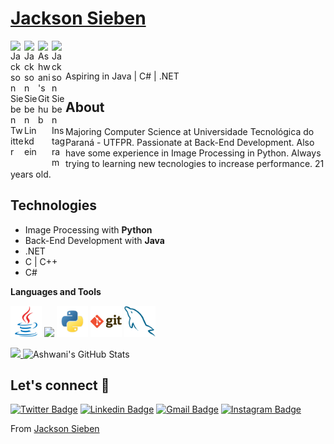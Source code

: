 # <a href="https://www.linkedin.com/in/jackson-sieben/">Jackson Sieben</a>

<a href="https://twitter.com/The_Seveen">
  <img align="left" alt="Jackson Sieben Twitter" width="22px" src="https://cdn.jsdelivr.net/npm/simple-icons@v3/icons/twitter.svg" />
</a>
<a href="https://linkedin.com/in/jackson-sieben">
  <img align="left" alt="Jackson Sieben Linkdein" width="22px" src="https://cdn.jsdelivr.net/npm/simple-icons@v3/icons/linkedin.svg" />
</a>
<a href="https://github.com/jacksonsieben">
  <img align="left" alt="Ashwani's Github" width="22px" src="https://cdn.jsdelivr.net/npm/simple-icons@v3/icons/github.svg" />
</a>
<a href="https://instagram.com/jacksieben">
  <img align="left" alt="Jackson Sieben Instagram" width="22px" src="https://cdn.jsdelivr.net/npm/simple-icons@v3/icons/instagram.svg" />
</a>

<br/>
<br/>

Aspiring in Java | C# | .NET

## About
   Majoring Computer Science at Universidade Tecnológica do Paraná - UTFPR. Passionate at Back-End Development. Also have some experience in Image Processing in Python. Always trying to learning new tecnologies to increase performance. 21 years old.

  
## Technologies
- Image Processing with **Python**
- Back-End Development with **Java**
- .NET
- C | C++
- C#


**Languages and Tools**  

<code><img height="50" src="https://raw.githubusercontent.com/devicons/devicon/1119b9f84c0290e0f0b38982099a2bd027a48bf1/icons/java/java-original.svg"></code>
<code><img height="50" src="https://github.com/dotnet/brand/blob/main/logo/dotnet-logo.png"></code>
<code><img height="50" src="https://raw.githubusercontent.com/github/explore/80688e429a7d4ef2fca1e82350fe8e3517d3494d/topics/python/python.png"></code>
<code><img height="50" src="https://raw.githubusercontent.com/github/explore/80688e429a7d4ef2fca1e82350fe8e3517d3494d/topics/git/git.png"></code>
<code><img height="50" src="https://raw.githubusercontent.com/devicons/devicon/1119b9f84c0290e0f0b38982099a2bd027a48bf1/icons/mysql/mysql-plain.svg"></code>



<a href="https://github.com/jacksonsieben">
  <img src="https://github-readme-stats.vercel.app/api/top-langs/?username=jacksonsieben&theme=radical" />
</a>



<img src="https://github-readme-stats.vercel.app/api?username=jacksonsieben&&show_icons=true&theme=radical&line_height=27&v=5" alt="Ashwani's GitHub Stats" />

##  Let's connect :speech_balloon:
[![Twitter Badge](https://img.shields.io/badge/-@The_Seveen-1ca0f1?style=flat-square&labelColor=1ca0f1&logo=twitter&logoColor=white&link=https://twitter.com/ashwanisng)](https://twitter.com/The_Seveen) [![Linkedin Badge](https://img.shields.io/badge/-Jackson-blue?style=flat-square&logo=Linkedin&logoColor=white&link=https://www.linkedin.com/in/jackson-sieben/)](https://www.linkedin.com/in/gorasiyaneel/) [![Gmail Badge](https://img.shields.io/badge/-jack.sieben3105@gmail.com-c14438?style=flat-square&logo=Gmail&logoColor=white&link=mailto:ashwanicena5@gmail.com)](mailto:jack.sieben3105@gmail.com) [![Instagram Badge](https://img.shields.io/badge/-@jacksieben-e4405f?style=flat-square&labelColor=f94877&logo=instagram&logoColor=white&link=https://www.instagram.com/Neel/)](https://www.instagram.com/jacksieben/)




From [Jackson Sieben](https://github.com/jacksonsieben)

